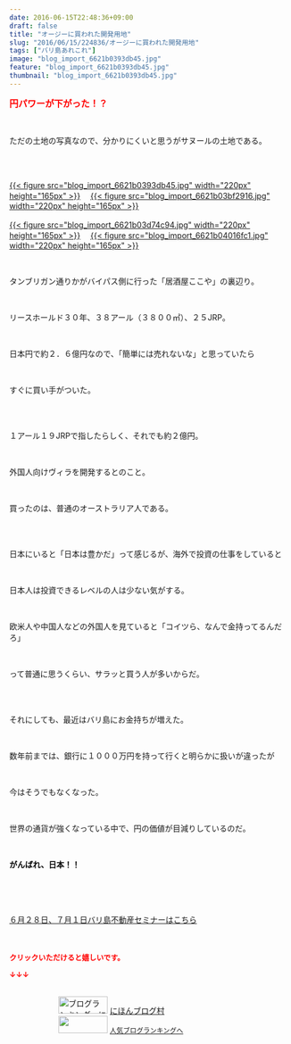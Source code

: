 ```yaml
---
date: 2016-06-15T22:48:36+09:00
draft: false
title: "オージーに買われた開発用地"
slug: "2016/06/15/224836/オージーに買われた開発用地"
tags: ["バリ島あれこれ"]
image: "blog_import_6621b0393db45.jpg"
feature: "blog_import_6621b0393db45.jpg"
thumbnail: "blog_import_6621b0393db45.jpg"
---
```

<p><font color="#ff0000" size="3"><strong>円パワーが下がった！？</strong></font></p><br/><p>ただの土地の写真なので、分かりにくいと思うがサヌールの土地である。</p><br/><p><br/><a href="blog_import_6621b03a7f70e.jpg">{{< figure src="blog_import_6621b0393db45.jpg" width="220px" height="165px" >}}</a> 　<a href="blog_import_6621b03c425e1.jpg">{{< figure src="blog_import_6621b03bf2916.jpg" width="220px" height="165px" >}}</a> <br/><br/><a href="blog_import_6621b03ec4d9e.jpg">{{< figure src="blog_import_6621b03d74c94.jpg" width="220px" height="165px" >}}</a> 　<a href="blog_import_6621b04150adb.jpg">{{< figure src="blog_import_6621b04016fc1.jpg" width="220px" height="165px" >}}</a> <br/></p><br/><p>タンブリガン通りかがバイパス側に行った「居酒屋ここや」の裏辺り。</p><br/><p>リースホールド３０年、３８アール（３８００㎡）、２５JRP。</p><br/><p>日本円で約２．６億円なので、「簡単には売れないな」と思っていたら</p><br/><p>すぐに買い手がついた。</p><br/><br/><p>１アール１９JRPで指したらしく、それでも約２億円。</p><br/><p>外国人向けヴィラを開発するとのこと。</p><br/><p>買ったのは、普通のオーストラリア人である。</p><br/><br/><p>日本にいると「日本は豊かだ」って感じるが、海外で投資の仕事をしていると</p><br/><p>日本人は投資できるレベルの人は少ない気がする。</p><br/><p>欧米人や中国人などの外国人を見ていると「コイツら、なんで金持ってるんだろ」</p><br/><p>って普通に思うくらい、サラッと買う人が多いからだ。</p><br/><br/><p>それにしても、最近はバリ島にお金持ちが増えた。</p><br/><p>数年前までは、銀行に１０００万円を持って行くと明らかに扱いが違ったが</p><br/><p>今はそうでもなくなった。</p><br/><p>世界の通貨が強くなっている中で、円の価値が目減りしているのだ。</p><br/><p><strong><font color="#000000">がんばれ、日本！！</font></strong></p><br/><p><br/><br/><a href="iin.co.jp" target="_blank">６月２８日、７月１日バリ島不動産セミナーはこちら</a><br/><br/><br/></p><p><font color="#ff0000" size="2"><strong>クリックいただけると嬉しいです。<br/></strong></font></p><p><font color="#ff0000" size="2"><strong>↓↓↓</strong></font></p><p><br/><a href="ranking.html" target="_blank"><img border="0" alt="ブログランキング・にほんブログ村へ" src="data:image/svg+xml;charset=utf-8,%3Csvg%20xmlns%3D%22http%3A%2F%2Fwww.w3.org%2F2000%2Fsvg%22%20title%3D%22Placeholder%20for%20Images%22%20role%3D%22presentation%22%20viewBox%3D%220%200%2088%2031%22%20%2F%3E" width="88" height="31" data-src="https://img-proxy.blog-video.jp/images?url=http%3A%2F%2Fwww.blogmura.com%2Fimg%2Fwww88_31.gif" style="aspect-ratio: auto 88 / 31;"/><noscript><img border="0" alt="ブログランキング・にほんブログ村へ" src="https://img-proxy.blog-video.jp/images?url=http%3A%2F%2Fwww.blogmura.com%2Fimg%2Fwww88_31.gif" width="88" height="31"></noscript></a> <a href="ranking.html" target="_blank">にほんブログ村</a> <br/><a title="人気ブログランキングへ" href="link.php?1804582"><img border="0" src="data:image/svg+xml;charset=utf-8,%3Csvg%20xmlns%3D%22http%3A%2F%2Fwww.w3.org%2F2000%2Fsvg%22%20title%3D%22Placeholder%20for%20Images%22%20role%3D%22presentation%22%20viewBox%3D%220%200%2088%2031%22%20%2F%3E" width="88" height="31" data-src="https://blog.with2.net/img/banner/banner_22.gif" style="aspect-ratio: auto 88 / 31;"/><noscript><img border="0" src="https://blog.with2.net/img/banner/banner_22.gif" width="88" height="31"></noscript></a> <a style="FONT-SIZE: 12px" href="link.php?1804582">人気ブログランキングへ</a> </p>

